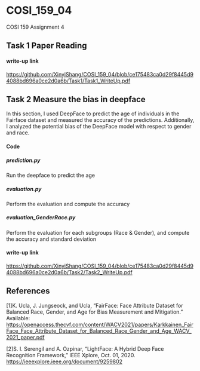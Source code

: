 # COSI_159_04
 COSI 159 Assignment 4

## Task 1 Paper Reading

#### write-up link
https://github.com/XinyiShang/COSI_159_04/blob/ce175483ca0d29f8445d94088bd696a0ce2d0a6b/Task1/Task1_WriteUp.pdf

## Task 2 Measure the bias in deepface

In this section, I used DeepFace to predict the age of individuals in the Fairface dataset and measured the accuracy of the predictions. Additionally, I analyzed the potential bias of the DeepFace model with respect to gender and race.

#### Code

##### prediction.py
Run the deepface to predict the age

##### evaluation.py
Perform the evaluation and compute the accuracy

##### evaluation_GenderRace.py
Perform the evaluation for each subgroups (Race & Gender), and compute the accuracy and standard deviation

#### write-up link
https://github.com/XinyiShang/COSI_159_04/blob/ce175483ca0d29f8445d94088bd696a0ce2d0a6b/Task2/Task2_WriteUp.pdf


## References
[1]K. Ucla, J. Jungseock, and Ucla, “FairFace: Face Attribute Dataset for Balanced Race, Gender, and Age for Bias Measurement and Mitigation.” Available: https://openaccess.thecvf.com/content/WACV2021/papers/Karkkainen_FairFace_Face_Attribute_Dataset_for_Balanced_Race_Gender_and_Age_WACV_2021_paper.pdf

[2]S. I. Serengil and A. Ozpinar, “LightFace: A Hybrid Deep Face Recognition Framework,” IEEE Xplore, Oct. 01, 2020. https://ieeexplore.ieee.org/document/9259802
